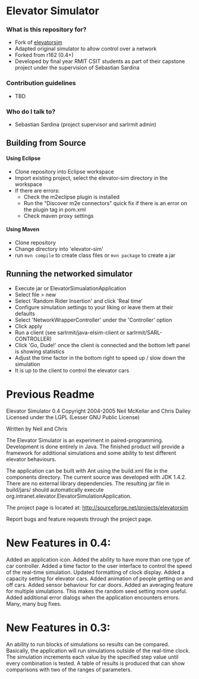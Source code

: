 # Elevator Simulator #

### What is this repository for? ###

* Fork of [elevatorsim](http://sourceforge.net/projects/elevatorsim)
* Adapted original simulator to allow control over a network
* Forked from r162 (0.4+)
* Developed by final year RMIT CSIT students as part of their capstone project
under the supervision of Sebastian Sardina

### Contribution guidelines ###

* TBD

### Who do I talk to? ###

* Sebastian Sardina (project supervisor and sarlrmit admin)

## Building from Source ##

#### Using Eclipse ####

* Clone repository into Eclipse workspace
* Import existing project, select the elevator-sim directory in the workspace
* If there are errors:
    * Check the m2eclipse plugin is installed
    * Run the "Discover m2e connectors" quick fix if there is an error on the
    plugin tag in pom.xml
    * Check maven proxy settings

#### Using Maven ####

* Clone repository
* Change directory into 'elevator-sim'
* run `mvn compile` to create class files or `mvn package` to create a jar

## Running the networked simulator ##

* Execute jar or ElevatorSimualationApplication
* Select file > new
* Select 'Random Rider Insertion' and click 'Real time'
* Configure simulation settings to your liking or leave them at their defaults
* Select 'NetworkWrapperController' under the 'Controller' option
* Click apply
* Run a client (see sarlrmit/java-elsim-client or sarlrmit/SARL-CONTROLLER)
* Click 'Go, Dude!' once the client is connected and the bottom left panel
is showing statistics
* Adjust the time factor in the bottom right to speed up / slow down the simulation
* It is up to the client to control the elevator cars


# Previous Readme #

Elevator Simulator 0.4
Copyright 2004-2005 Neil McKellar and Chris Dailey
Licensed under the LGPL (Lesser GNU Public License)

Written by Neil and Chris

The Elevator Simulator is an experiment in paired-programming.
Development is done entirely in Java. The finished product will
provide a framework for additional simulations and some ability
to test different elevator behaviours.

The application can be built with Ant using the build.xml file in
the components directory.  The current source was developed with
JDK 1.4.2.  There are no external library dependencies.  The
resulting jar file in build/jars/ should automatically execute
org.intranet.elevator.ElevatorSimulationApplication.

The project page is located at:
http://sourceforge.net/projects/elevatorsim

Report bugs and feature requests through the project page.

New Features in 0.4:
====================
Added an application icon.
Added the ability to have more than one type of car controller.
Added a time factor to the user interface to control the speed of the
real-time simulation.
Updated formatting of clock display.
Added a capacity setting for elevator cars.
Added animation of people getting on and off cars.
Added sensor behaviour for car doors.
Added an averaging feature for multiple simulations.  This makes the
random seed setting more useful.
Added additional error dialogs when the application encounters errors.
Many, many bug fixes.


New Features in 0.3:
====================
An ability to run blocks of simulations so results can be compared.
Basically, the application will run simulations outside of the
real-time clock.  The simulation increments each value by the
specified step value until every combination is tested.  A table of
results is produced that can show comparisons with two of the
ranges of parameters.